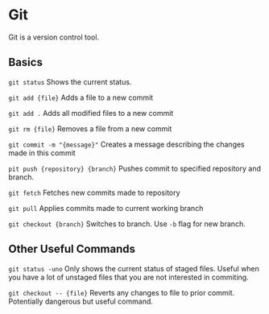 # Git

Git is a version control tool.

## Basics

`git status` Shows the current status.

`git add {file}` Adds a file to a new commit

`git add .` Adds all modified files to a new commit

`git rm {file}` Removes a file from a new commit

`git commit -m "{message}"` Creates a message describing the changes made in this commit

`pit push {repository} {branch}` Pushes commit to specified repository and branch.

`git fetch` Fetches new commits made to repository

`git pull` Applies commits made to current working branch

`git checkout {branch}` Switches to branch. Use `-b` flag for new branch.

## Other Useful Commands

`git status -uno` Only shows the current status of staged files. Useful when you have a lot of unstaged files that you are not interested in commiting.

`git checkout -- {file}` Reverts any changes to file to prior commit. Potentially dangerous but useful command.
